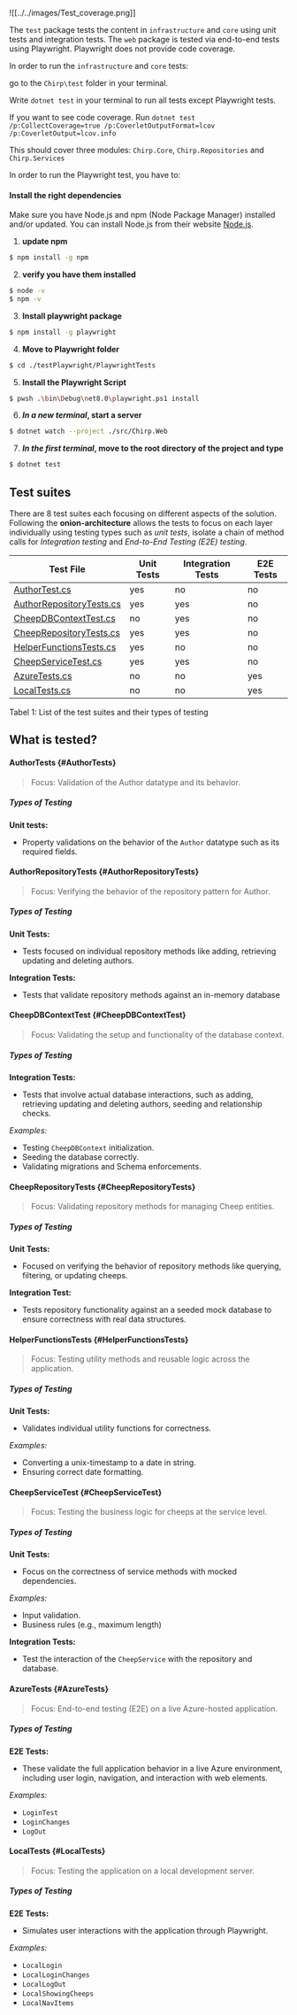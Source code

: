 <!-- List all necessary steps that Adrian or Helge have to perform to execute your test suites. Here, you can assume that we already cloned your repository in the step above.

Briefly describe what kinds of tests you have in your test suites and what they are testing.-->


![[../../images/Test_coverage.png]]

The `test` package tests the content in `infrastructure` and `core` using unit tests and integration tests.
The `web` package is tested via end-to-end tests using Playwright. Playwright does not provide code coverage.


In order to run the `infrastructure` and `core` tests:

go to the `Chirp\test` folder in your terminal.

Write `dotnet test` in your terminal to run all tests except Playwright tests. 

If you want to see code coverage. Run `dotnet test /p:CollectCoverage=true /p:CoverletOutputFormat=lcov /p:CoverletOutput=lcov.info`

This should cover three modules: `Chirp.Core`, `Chirp.Repositories` and `Chirp.Services`

In order to run the Playwright test, you have to:

#### Install the right dependencies
Make sure you have Node.js and npm (Node Package Manager) installed and/or updated.
You can install Node.js from their website [Node.js](https://nodejs.org/en).

1. **update npm** 
```bash
$ npm install -g npm
```

2. **verify you have them installed**
```bash
$ node -v
$ npm -v
```

3. **Install playwright package**
```bash
$ npm install -g playwright
```

4. **Move to Playwright folder**
```bash
$ cd ./testPlaywright/PlaywrightTests
```

5. **Install the Playwright Script**
```bash
$ pwsh .\bin\Debug\net8.0\playwright.ps1 install
```

6. ***In a new terminal*, start a server**
```bash
$ dotnet watch --project ./src/Chirp.Web
```

7. ***In the first terminal*, move to the root directory of the project and type**
```bash
$ dotnet test
```

## Test suites

There are 8 test suites each focusing on different aspects of the solution. Following the **onion-architecture** allows the tests to focus on each layer individually using testing types such as *unit tests*, isolate a chain of method calls for *Integration testing* and *End-to-End Testing (E2E) testing*.

| Test File                                                                | Unit Tests | Integration Tests | E2E Tests |
|--------------------------------------------------------------------------|------------|-------------------|-----------|
| [AuthorTest.cs](#authortests-authortests)                                | yes        | no                | no        |
| [AuthorRepositoryTests.cs](#authorrepositorytests-authorrepositorytests) | yes        | yes               | no        |
| [CheepDBContextTest.cs](#cheepdbcontexttest-cheepdbcontexttest)          | no         | yes               | no        |
| [CheepRepositoryTests.cs](#cheeprepositorytests-cheeprepositorytests)    | yes        | yes               | no        |
| [HelperFunctionsTests.cs](#helperfunctionstests-helperfunctionstests)    | yes        | no                | no        |
| [CheepServiceTest.cs](#cheepservicetest-cheepservicetest)                | yes        | yes               | no        |
| [AzureTests.cs](#azuretests-azuretests)                                  | no         | no                | yes       |
| [LocalTests.cs](#localtests-localtests)                                  | no         | no                | yes       |

Tabel 1: List of the test suites and their types of testing

## What is tested?

#### AuthorTests {#AuthorTests}
>Focus: Validation of the Author datatype and its behavior.

##### Types of Testing
**Unit tests:**
- Property validations on the behavior of the `Author` datatype such as its required fields.


#### AuthorRepositoryTests {#AuthorRepositoryTests}
>Focus: Verifying the behavior of the repository pattern for Author.

##### Types of Testing
**Unit Tests:**
- Tests focused on individual repository methods like adding, retrieving updating and deleting authors.

**Integration Tests:**
- Tests that validate repository methods against an in-memory database

#### CheepDBContextTest {#CheepDBContextTest}
>Focus: Validating the setup and functionality of the database context.

##### Types of Testing
**Integration Tests:**
- Tests that involve actual database interactions, such as adding, retrieving updating and deleting authors, seeding and relationship checks.

*Examples:*
- Testing `CheepDBContext` initialization.
- Seeding the database correctly.
- Validating migrations and Schema enforcements.

#### CheepRepositoryTests {#CheepRepositoryTests}
>Focus: Validating repository methods for managing Cheep entities.

##### Types of Testing
**Unit Tests:**
- Focused on verifying the behavior of repository methods like querying, filtering, or updating cheeps.

**Integration Test:**
- Tests repository functionality against an a seeded mock database to ensure correctness with real data structures.

#### HelperFunctionsTests {#HelperFunctionsTests}
>Focus: Testing utility methods and reusable logic across the application.

##### Types of Testing
**Unit Tests:**
- Validates individual utility functions for correctness.

*Examples:*
- Converting a unix-timestamp to a date in string.
- Ensuring correct date formatting.

#### CheepServiceTest {#CheepServiceTest}
>Focus: Testing the business logic for cheeps at the service level.

##### Types of Testing
**Unit Tests:**
- Focus on the correctness of service methods with mocked dependencies.

*Examples:*
- Input validation.
- Business rules (e.g., maximum length)

**Integration Tests:**
- Test the interaction of the `CheepService` with the repository and database.

#### AzureTests {#AzureTests}
>Focus: End-to-end testing (E2E) on a live Azure-hosted application.

##### Types of Testing
**E2E Tests:**
- These validate the full application behavior in a live Azure environment, including user login, navigation, and interaction with web elements.

*Examples:*
- `LoginTest`
- `LoginChanges`
- `LogOut`

#### LocalTests {#LocalTests}
>Focus: Testing the application on a local development server.

##### Types of Testing
**E2E Tests:**
- Simulates user interactions with the application through Playwright.

*Examples:*
- `LocalLogin`
- `LocalLoginChanges`
- `LocalLogOut`
- `LocalShowingCheeps`
- `LocalNavItems`




